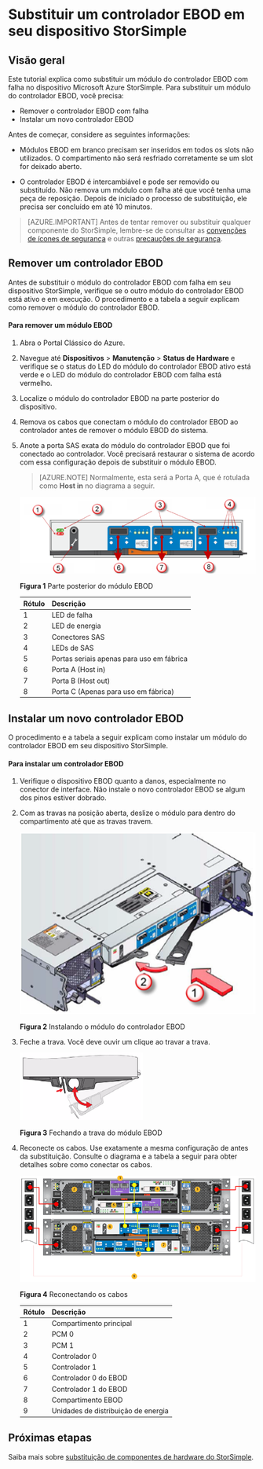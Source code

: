 <properties 
   pageTitle="Substituir um controlador EBOD StorSimple | Microsoft Azure"
   description="Explica como remover e substituir um ou ambos os controladores EBOD em um dispositivo StorSimple 8600."
   services="storsimple"
   documentationCenter=""
   authors="alkohli"
   manager="carolz"
   editor="" />
<tags 
   ms.service="storsimple"
   ms.devlang="NA"
   ms.topic="article"
   ms.tgt_pltfrm="NA"
   ms.workload="TBD"
   ms.date="03/22/2016"
   ms.author="alkohli" />

# Substituir um controlador EBOD em seu dispositivo StorSimple

## Visão geral

Este tutorial explica como substituir um módulo do controlador EBOD com falha no dispositivo Microsoft Azure StorSimple. Para substituir um módulo do controlador EBOD, você precisa:

- Remover o controlador EBOD com falha
- Instalar um novo controlador EBOD

Antes de começar, considere as seguintes informações:

- Módulos EBOD em branco precisam ser inseridos em todos os slots não utilizados. O compartimento não será resfriado corretamente se um slot for deixado aberto.

- O controlador EBOD é intercambiável e pode ser removido ou substituído. Não remova um módulo com falha até que você tenha uma peça de reposição. Depois de iniciado o processo de substituição, ele precisa ser concluído em até 10 minutos.

>[AZURE.IMPORTANT] Antes de tentar remover ou substituir qualquer componente do StorSimple, lembre-se de consultar as [convenções de ícones de segurança](storsimple-safety.md#safety-icon-conventions) e outras [precauções de segurança](storsimple-safety.md).

## Remover um controlador EBOD

Antes de substituir o módulo do controlador EBOD com falha em seu dispositivo StorSimple, verifique se o outro módulo do controlador EBOD está ativo e em execução. O procedimento e a tabela a seguir explicam como remover o módulo do controlador EBOD.

#### Para remover um módulo EBOD

1. Abra o Portal Clássico do Azure.

2. Navegue até **Dispositivos** > **Manutenção** > **Status de Hardware** e verifique se o status do LED do módulo do controlador EBOD ativo está verde e o LED do módulo do controlador EBOD com falha está vermelho.

3. Localize o módulo do controlador EBOD na parte posterior do dispositivo.

4. Remova os cabos que conectam o módulo do controlador EBOD ao controlador antes de remover o módulo EBOD do sistema.

5. Anote a porta SAS exata do módulo do controlador EBOD que foi conectado ao controlador. Você precisará restaurar o sistema de acordo com essa configuração depois de substituir o módulo EBOD.

    >[AZURE.NOTE] Normalmente, esta será a Porta A, que é rotulada como **Host in** no diagrama a seguir.

    ![Backplane do controlador EBOD](./media/storsimple-ebod-controller-replacement/IC741049.png)

     **Figura 1** Parte posterior do módulo EBOD

    |Rótulo|Descrição|
    |:----|:----------|
    |1|LED de falha|
    |2|LED de energia|
    |3|Conectores SAS|
    |4|LEDs de SAS|
    |5|Portas seriais apenas para uso em fábrica|
    |6|Porta A (Host in)|
    |7|Porta B (Host out)|
    |8|Porta C (Apenas para uso em fábrica)|

## Instalar um novo controlador EBOD

O procedimento e a tabela a seguir explicam como instalar um módulo do controlador EBOD em seu dispositivo StorSimple.

#### Para instalar um controlador EBOD

1. Verifique o dispositivo EBOD quanto a danos, especialmente no conector de interface. Não instale o novo controlador EBOD se algum dos pinos estiver dobrado.

2. Com as travas na posição aberta, deslize o módulo para dentro do compartimento até que as travas travem.

    ![Instalando o controlador EBOD](./media/storsimple-ebod-controller-replacement/IC741050.png)

    **Figura 2** Instalando o módulo do controlador EBOD

3. Feche a trava. Você deve ouvir um clique ao travar a trava.

    ![Liberando a trava do EBOD](./media/storsimple-ebod-controller-replacement/IC741047.png)

    **Figura 3** Fechando a trava do módulo EBOD

4. Reconecte os cabos. Use exatamente a mesma configuração de antes da substituição. Consulte o diagrama e a tabela a seguir para obter detalhes sobre como conectar os cabos.

    ![Cabeamento do dispositivo 4U para alimentação](./media/storsimple-ebod-controller-replacement/IC770723.png)

    **Figura 4** Reconectando os cabos

    |Rótulo|Descrição|
    |:----|:----------|
    |1|Compartimento principal|
    |2|PCM 0|
    |3|PCM 1|
    |4|Controlador 0|
    |5|Controlador 1|
    |6|Controlador 0 do EBOD|
    |7|Controlador 1 do EBOD|
    |8|Compartimento EBOD|
    |9|Unidades de distribuição de energia|

## Próximas etapas

Saiba mais sobre [substituição de componentes de hardware do StorSimple](storsimple-hardware-component-replacement.md).

<!---HONumber=AcomDC_0330_2016-->
